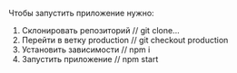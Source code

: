 
Чтобы запустить приложение нужно:  
1. Склонировать репозиторий // git clone... 
2. Перейти в ветку production // git checkout production 
3. Установить зависимости // npm i 
4. Запустить приложение // npm start